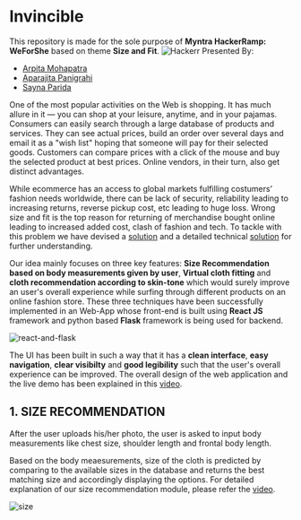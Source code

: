 # Invincible

This repository is made for the sole purpose of **Myntra HackerRamp: WeForShe** based on theme **Size and Fit**.
![Hackerr](https://user-images.githubusercontent.com/64279181/113337916-0ffa7c80-9346-11eb-833d-570329426875.png)
Presented By:

  - [Arpita Mohapatra](https://github.com/Arpita-25)
  - [Aparajita Panigrahi](https://github.com/Aparajita289)
  - [Sayna Parida](https://github.com/sayna3311)

One of the most popular activities on the Web is shopping. It has much allure in it — you can shop at your leisure, anytime, and in your pajamas. Consumers can easily search through a large database of products and services. They can see actual prices, build an order over several days and email it as a "wish list" hoping that someone will pay for their selected goods. Customers can compare prices with a click of the mouse and buy the selected product at best prices. Online vendors, in their turn, also get distinct advantages.  

While ecommerce has an access to global markets fulfilling costumers’ fashion needs worldwide, there can be lack of security, reliability leading to increasing returns, reverse pickup cost, etc leading to huge loss. Wrong size and fit is the top reason for returning of merchandise bought online leading to increased added cost, clash of fashion and tech.
To tackle with this problem we have devised a [solution](https://github.com/Arpita-25/Invincible-Myntra/tree/main/Round%201) and a detailed technical [solution](https://github.com/Arpita-25/Invincible-Myntra/blob/main/Round%202/Round2_Invincible.pptx) for further understanding.

Our idea mainly focuses on three key features: **Size Recommendation based on body measurements given by user**, **Virtual cloth fitting** and **cloth recommendation according to skin-tone** which would surely improve an user's overall experience while surfing through different products on an online fashion store. These three techniques have been successfully implemented in an Web-App whose front-end is built using **React JS** framework and python based **Flask** framework is being used for backend. 

![react-and-flask](https://user-images.githubusercontent.com/64279181/114270858-3a29f980-9a2c-11eb-8c07-b51096682a27.png)

The UI has been built in such a way that it has a **clean interface**, **easy navigation**, **clear visibilty** and **good legibility** such that the user's overall experience can be improved. The overall design of the web application and the live demo has been explained in this [video](https://github.com/Arpita-25/Invincible-Myntra/blob/main/Round%202/NITRourkela_Invincible_LIVE_DEMO.mp4).

## 1. SIZE RECOMMENDATION
After the user uploads his/her photo, the user is asked to input body measurements like chest size, shoulder length and frontal body length.

Based on the body meaesurements, size of the cloth is predicted by comparing to the available sizes in the database and returns the best matching size and accordingly displaying the options.
For detailed explanation of our size recommendation module, please refer the [video](https://github.com/Arpita-25/Invincible-Myntra/blob/main/Round%202/NITRourkela_Invincible_INTRO.mp4).

![size](https://user-images.githubusercontent.com/64279181/114277206-ddd4d300-9a47-11eb-9989-cfed4f6f7dcc.png)

